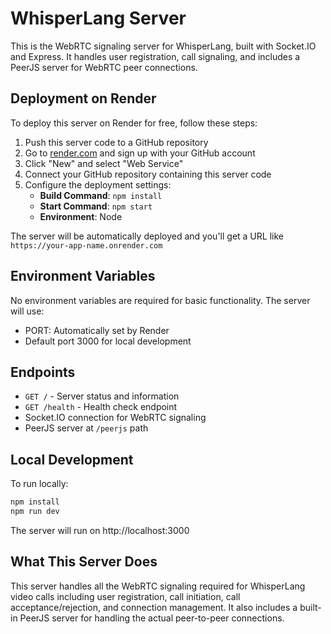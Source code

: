 # WhisperLang Server

This is the WebRTC signaling server for WhisperLang, built with Socket.IO and Express. It handles user registration, call signaling, and includes a PeerJS server for WebRTC peer connections.

## Deployment on Render

To deploy this server on Render for free, follow these steps:

1. Push this server code to a GitHub repository
2. Go to [render.com](https://render.com) and sign up with your GitHub account
3. Click "New" and select "Web Service"
4. Connect your GitHub repository containing this server code
5. Configure the deployment settings:
   - **Build Command**: `npm install`
   - **Start Command**: `npm start`
   - **Environment**: Node

The server will be automatically deployed and you'll get a URL like `https://your-app-name.onrender.com`

## Environment Variables

No environment variables are required for basic functionality. The server will use:
- PORT: Automatically set by Render
- Default port 3000 for local development

## Endpoints

- `GET /` - Server status and information
- `GET /health` - Health check endpoint
- Socket.IO connection for WebRTC signaling
- PeerJS server at `/peerjs` path

## Local Development

To run locally:

```bash
npm install
npm run dev
```

The server will run on http://localhost:3000

## What This Server Does

This server handles all the WebRTC signaling required for WhisperLang video calls including user registration, call initiation, call acceptance/rejection, and connection management. It also includes a built-in PeerJS server for handling the actual peer-to-peer connections.